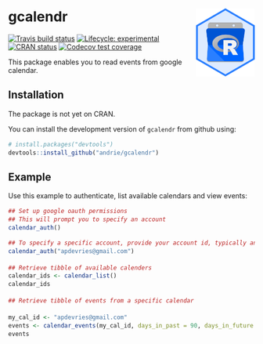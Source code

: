 
<!-- README.md is generated from README.Rmd. Please edit that file -->

# gcalendr <img src='man/figures/logo.svg' align="right" height="139" />

<!-- badges: start -->

[![Travis build
status](https://travis-ci.org/andrie/gcalendr.svg?branch=master)](https://travis-ci.org/andrie/gcalendr)
[![Lifecycle:
experimental](https://img.shields.io/badge/lifecycle-experimental-orange.svg)](https://www.tidyverse.org/lifecycle/#experimental)
[![CRAN
status](https://www.r-pkg.org/badges/version/gcalendr)](https://cran.r-project.org/package=gcalendr)
[![Codecov test
coverage](https://codecov.io/gh/andrie/gcalendr/branch/master/graph/badge.svg)](https://codecov.io/gh/andrie/gcalendr?branch=master)
<!-- badges: end -->

This package enables you to read events from google calendar.

## Installation

The package is not yet on CRAN.

You can install the development version of `gcalendr` from github using:

``` r
# install.packages("devtools")
devtools::install_github("andrie/gcalendr")
```

## Example

Use this example to authenticate, list available calendars and view
events:

``` r
## Set up google oauth permissions
## This will prompt you to specify an account
calendar_auth()
```

``` r
## To specify a specific account, provide your account id, typically an email address
calendar_auth("apdevries@gmail.com")

## Retrieve tibble of available calenders
calendar_ids <- calendar_list()
calendar_ids

## Retrieve tibble of events from a specific calendar

my_cal_id <- "apdevries@gmail.com"
events <- calendar_events(my_cal_id, days_in_past = 90, days_in_future = 90)
events
```
